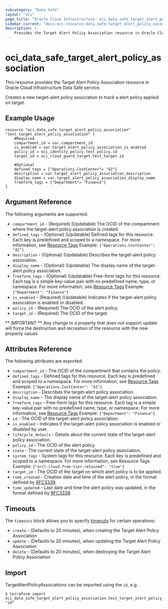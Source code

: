 ```yaml
---
subcategory: "Data Safe"
layout: "oci"
page_title: "Oracle Cloud Infrastructure: oci_data_safe_target_alert_policy_association"
sidebar_current: "docs-oci-resource-data_safe-target_alert_policy_association"
description: |-
	Provides the Target Alert Policy Association resource in Oracle Cloud Infrastructure Data Safe service
---
```


# oci_data_safe_target_alert_policy_association
This resource provides the Target Alert Policy Association resource in Oracle Cloud Infrastructure Data Safe service.

Creates a new target-alert policy association to track a alert policy applied on target.


## Example Usage

```hcl
resource "oci_data_safe_target_alert_policy_association" "test_target_alert_policy_association" {
	#Required
	compartment_id = var.compartment_id
	is_enabled = var.target_alert_policy_association_is_enabled
	policy_id = oci_identity_policy.test_policy.id
	target_id = oci_cloud_guard_target.test_target.id

	#Optional
	defined_tags = {"Operations.CostCenter"= "42"}
	description = var.target_alert_policy_association_description
	display_name = var.target_alert_policy_association_display_name
	freeform_tags = {"Department"= "Finance"}
}
```

## Argument Reference

The following arguments are supported:

* `compartment_id` - (Required) (Updatable) The OCID of the compartment where the target-alert policy association is created.
* `defined_tags` - (Optional) (Updatable) Defined tags for this resource. Each key is predefined and scoped to a namespace. For more information, see [Resource Tags](https://docs.cloud.oracle.com/iaas/Content/General/Concepts/resourcetags.htm)  Example: `{"Operations.CostCenter": "42"}`
* `description` - (Optional) (Updatable) Describes the target-alert policy association.
* `display_name` - (Optional) (Updatable) The display name of the target-alert policy association.
* `freeform_tags` - (Optional) (Updatable) Free-form tags for this resource. Each tag is a simple key-value pair with no predefined name, type, or namespace. For more information, see [Resource Tags](https://docs.cloud.oracle.com/iaas/Content/General/Concepts/resourcetags.htm)  Example: `{"Department": "Finance"}`
* `is_enabled` - (Required) (Updatable) Indicates if the target-alert policy association is enabled or disabled.
* `policy_id` - (Required) The OCID of the alert policy.
* `target_id` - (Required) The OCID of the target.


** IMPORTANT **
Any change to a property that does not support update will force the destruction and recreation of the resource with the new property values

## Attributes Reference

The following attributes are exported:

* `compartment_id` - The OCID of the compartment that contains the policy.
* `defined_tags` - Defined tags for this resource. Each key is predefined and scoped to a namespace. For more information, see [Resource Tags](https://docs.cloud.oracle.com/iaas/Content/General/Concepts/resourcetags.htm)  Example: `{"Operations.CostCenter": "42"}`
* `description` - Describes the target-alert policy association.
* `display_name` - The display name of the target-alert policy association.
* `freeform_tags` - Free-form tags for this resource. Each tag is a simple key-value pair with no predefined name, type, or namespace. For more information, see [Resource Tags](https://docs.cloud.oracle.com/iaas/Content/General/Concepts/resourcetags.htm)  Example: `{"Department": "Finance"}`
* `id` - The OCID of the target-alert policy association.
* `is_enabled` - Indicates if the target-alert policy association is enabled or disabled by user.
* `lifecycle_details` - Details about the current state of the target-alert policy association.
* `policy_id` - The OCID of the alert policy.
* `state` - The current state of the target-alert policy association.
* `system_tags` - System tags for this resource. Each key is predefined and scoped to a namespace. For more information, see Resource Tags. Example: `{"orcl-cloud.free-tier-retained": "true"}`
* `target_id` - The OCID of the target on which alert policy is to be applied.
* `time_created` - Creation date and time of the alert policy, in the format defined by [RFC3339](https://tools.ietf.org/html/rfc3339).
* `time_updated` - Last date and time the alert policy was updated, in the format defined by [RFC3339](https://tools.ietf.org/html/rfc3339).

## Timeouts

The `timeouts` block allows you to specify [timeouts](https://registry.terraform.io/providers/oracle/oci/latest/docs/guides/changing_timeouts) for certain operations:
* `create` - (Defaults to 20 minutes), when creating the Target Alert Policy Association
* `update` - (Defaults to 20 minutes), when updating the Target Alert Policy Association
* `delete` - (Defaults to 20 minutes), when destroying the Target Alert Policy Association


## Import

TargetAlertPolicyAssociations can be imported using the `id`, e.g.

```
$ terraform import oci_data_safe_target_alert_policy_association.test_target_alert_policy_association "id"
```
